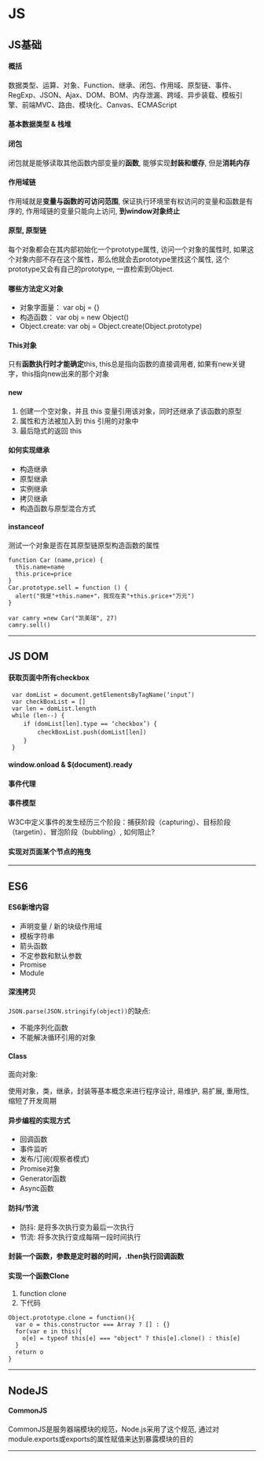 # JS

## JS基础

#### 概括

数据类型、运算、对象、Function、继承、闭包、作用域、原型链、事件、RegExp、JSON、Ajax、DOM、BOM、内存泄漏、跨域、异步装载、模板引擎、前端MVC、路由、模块化、Canvas、ECMAScript

#### 基本数据类型 & 栈堆

#### 闭包

闭包就是能够读取其他函数内部变量的**函数**, 能够实现**封装和缓存**, 但是**消耗内存**

#### 作用域链

作用域就是**变量与函数的可访问范围**, 保证执行环境里有权访问的变量和函数是有序的, 作用域链的变量只能向上访问, **到window对象终止**

#### 原型, 原型链

每个对象都会在其内部初始化一个prototype属性, 访问一个对象的属性时, 如果这个对象内部不存在这个属性，那么他就会去prototype里找这个属性, 这个prototype又会有自己的prototype, 一直检索到Object.

#### 哪些方法定义对象

- 对象字面量： var obj = {}
- 构造函数： var obj = new Object()
- Object.create: var obj = Object.create(Object.prototype)

#### This对象

只有**函数执行时才能确定**this, this总是指向函数的直接调用者, 如果有new关键字，this指向new出来的那个对象

#### new

1. 创建一个空对象，并且 this 变量引用该对象，同时还继承了该函数的原型
2. 属性和方法被加入到 this 引用的对象中
3. 最后隐式的返回 this

#### 如何实现继承

- 构造继承
- 原型继承
- 实例继承
- 拷贝继承
- 构造函数与原型混合方式

#### instanceof

测试一个对象是否在其原型链原型构造函数的属性

```JS
function Car (name,price) {
  this.name=name
  this.price=price
}
Car.prototype.sell = function () {
  alert("我是"+this.name+"，我现在卖"+this.price+"万元")
}

var camry =new Car("凯美瑞", 27)
camry.sell()
```

---

## JS DOM

#### 获取页面中所有checkbox

```JS
 var domList = document.getElementsByTagName(‘input’)
 var checkBoxList = []
 var len = domList.length
 while (len--) {
 　　if (domList[len].type == ‘checkbox’) {
     　　checkBoxList.push(domList[len])
 　　}
 }
```

#### window.onload & $(document).ready

#### 事件代理

#### 事件模型

W3C中定义事件的发生经历三个阶段：捕获阶段（capturing）、目标阶段（targetin）、冒泡阶段（bubbling）, 如何阻止?

#### 实现对页面某个节点的拖曳

---

## ES6

#### ES6新增内容

- 声明变量 / 新的块级作用域
- 模板字符串
- 箭头函数
- 不定参数和默认参数
- Promise
- Module

#### 深浅拷贝

`JSON.parse(JSON.stringify(object))`的缺点:

- 不能序列化函数 
- 不能解决循环引用的对象

#### Class

面向对象:

使用对象，类，继承，封装等基本概念来进行程序设计, 易维护, 易扩展, 重用性, 缩短了开发周期

#### 异步编程的实现方式

- 回调函数
- 事件监听
- 发布/订阅(观察者模式)
- Promise对象
- Generator函数
- Async函数

#### 防抖/节流

- 防抖: 是将多次执行变为最后一次执行
- 节流: 将多次执行变成每隔一段时间执行

#### 封装一个函数，参数是定时器的时间，.then执行回调函数

#### 实现一个函数Clone

1. function clone
2. 下代码

```JS
Object.prototype.clone = function(){
  var o = this.constructor === Array ? [] : {}
  for(var e in this){
    o[e] = typeof this[e] === "object" ? this[e].clone() : this[e]
  }
  return o
}
```

---

## NodeJS

#### CommonJS

CommonJS是服务器端模块的规范，Node.js采用了这个规范, 通过对module.exports或exports的属性赋值来达到暴露模块的目的

---
